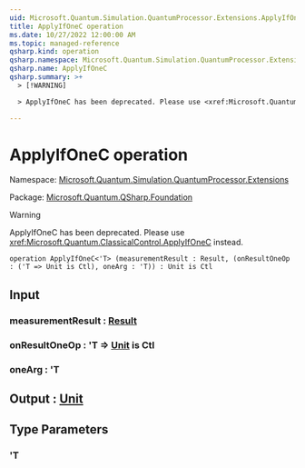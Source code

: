 ```yaml
---
uid: Microsoft.Quantum.Simulation.QuantumProcessor.Extensions.ApplyIfOneC
title: ApplyIfOneC operation
ms.date: 10/27/2022 12:00:00 AM
ms.topic: managed-reference
qsharp.kind: operation
qsharp.namespace: Microsoft.Quantum.Simulation.QuantumProcessor.Extensions
qsharp.name: ApplyIfOneC
qsharp.summary: >+
  > [!WARNING]

  > ApplyIfOneC has been deprecated. Please use <xref:Microsoft.Quantum.ClassicalControl.ApplyIfOneC> instead.

---
```


# ApplyIfOneC operation

Namespace: [Microsoft.Quantum.Simulation.QuantumProcessor.Extensions](xref:Microsoft.Quantum.Simulation.QuantumProcessor.Extensions)

Package: [Microsoft.Quantum.QSharp.Foundation](https://nuget.org/packages/Microsoft.Quantum.QSharp.Foundation)


> [!WARNING]
> ApplyIfOneC has been deprecated. Please use <xref:Microsoft.Quantum.ClassicalControl.ApplyIfOneC> instead.



```qsharp
operation ApplyIfOneC<'T> (measurementResult : Result, (onResultOneOp : ('T => Unit is Ctl), oneArg : 'T)) : Unit is Ctl
```


## Input

### measurementResult : [Result](xref:microsoft.quantum.qsharp.valueliterals#result-literal)




### onResultOneOp : 'T => [Unit](xref:microsoft.quantum.qsharp.valueliterals#unit-literal)  is Ctl




### oneArg : 'T





## Output : [Unit](xref:microsoft.quantum.qsharp.valueliterals#unit-literal)



## Type Parameters

### 'T

